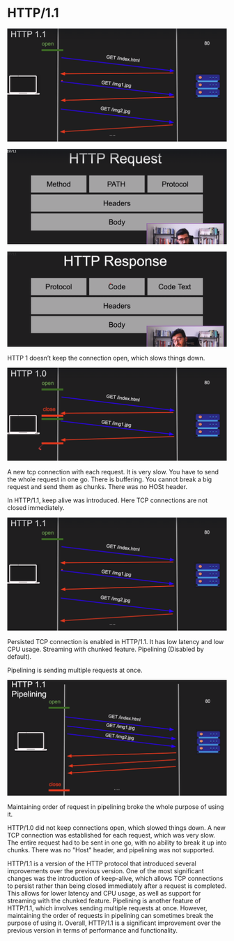 # HTTP/1.1

![Untitled](HTTP%201%201%2077216725cf5749fe80ab45e6fc81132c/Untitled.png)

![Untitled](HTTP%201%201%2077216725cf5749fe80ab45e6fc81132c/Untitled%201.png)

![Untitled](HTTP%201%201%2077216725cf5749fe80ab45e6fc81132c/Untitled%202.png)

HTTP 1 doesn’t keep the connection open, which slows things down.

![Untitled](HTTP%201%201%2077216725cf5749fe80ab45e6fc81132c/Untitled%203.png)

A new tcp connection with each request. It is very slow. You have to send the whole request in one go. There is buffering. You cannot break a big request and send them as chunks. There was no HOSt header.

In HTTP/1.1, keep alive was introduced. Here TCP connections are not closed immediately.

![Untitled](HTTP%201%201%2077216725cf5749fe80ab45e6fc81132c/Untitled%204.png)

Persisted TCP connection is enabled in HTTP/1.1. It has low latency and low CPU usage. Streaming with chunked feature. Pipelining (Disabled by default).

Pipelining is sending multiple requests at once. 

![Untitled](HTTP%201%201%2077216725cf5749fe80ab45e6fc81132c/Untitled%205.png)

Maintaining order of request in pipelining broke the whole purpose of using it.

HTTP/1.0 did not keep connections open, which slowed things down. A new TCP connection was established for each request, which was very slow. The entire request had to be sent in one go, with no ability to break it up into chunks. There was no "Host" header, and pipelining was not supported.

HTTP/1.1 is a version of the HTTP protocol that introduced several improvements over the previous version. One of the most significant changes was the introduction of keep-alive, which allows TCP connections to persist rather than being closed immediately after a request is completed. This allows for lower latency and CPU usage, as well as support for streaming with the chunked feature. Pipelining is another feature of HTTP/1.1, which involves sending multiple requests at once. However, maintaining the order of requests in pipelining can sometimes break the purpose of using it. Overall, HTTP/1.1 is a significant improvement over the previous version in terms of performance and functionality.